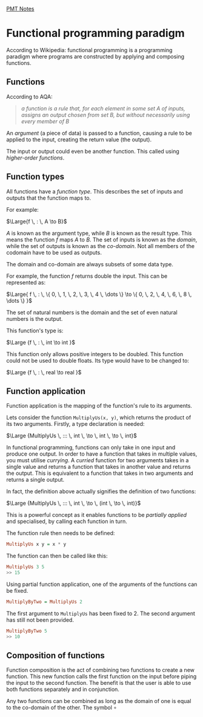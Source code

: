 [PMT Notes](https://www.physicsandmathstutor.com/pdf-pages/?pdf=https%3A%2F%2Fpmt.physicsandmathstutor.com%2Fdownload%2FComputer-Science%2FA-level%2FNotes%2FAQA%2F12-Fundamentals-of-Functional-Programming%2FAdvanced%2F12.1.%20Functional%20Programming%20Paradigm%20-%20Advanced.pdf)

# Functional programming paradigm

According to Wikipedia: functional programming is a programming paradigm where programs are constructed by applying and composing functions.

## Functions

According to AQA:

> *a function is a rule that, for each element in some set A of inputs, assigns an output chosen from set B, but without necessarily using every member of B* 

An *argument* (a piece of data) is passed to a function, causing a rule to be applied to the input, creating the return value (the output).

The input or output could even be another function. This called using *higher-order functions*.

## Function types

All functions have a *function type*. This describes the set of inputs and outputs that the function maps to. 

For example:

$\Large{f \, : \, A \to B}$

$A$ is known as the argument type, while $B$ is known as the result type. This means the function $f$ maps $A$ to $B$. The set of inputs is known as the *domain*, while the set of outputs is known as the *co-domain*. Not all members of the codomain have to be used as outputs. 

The domain and co-domain are always subsets of some data type.

For example, the function $f$ returns double the input. This can be represented as:

$\Large{ f \, : \, \{ 0, \, 1, \, 2, \, 3, \, 4 \, \dots \} \to \{ 0, \, 2, \, 4, \, 6, \, 8 \, \dots \} }$

The set of natural numbers is the domain and the set of even natural numbers is the output.

This function's type is:

$\Large {f \, : \, int \to int }$

This function only allows positive integers to be doubled. This function could not be used to double floats. Its type would have to be changed to:

$\Large {f \, : \, real \to real }$

## Function application

Function application is the mapping of the function's rule to its arguments.

Lets consider the function `MultiplyUs(x, y)`, which returns the product of its two arguments. Firstly, a type declaration is needed:

$\Large {MultiplyUs \, ::: \, int \, \to \, int \, \to \, int}$

In functional programming, functions can only take in one input and produce one output. In order to have a function that takes in multiple values, you must utilise *currying*. A *curried* function for two arguments takes in a single value and returns a function that takes in another value and returns the output. This is equivalent to a function that takes in two arguments and returns a single output.

In fact, the definition above actually signifies the definition of two functions:

$\Large {MultiplyUs \, ::: \, int \, \to \, (int \, \to \, int)}$

This is a powerful concept as it enables functions to be *partially applied* and specialised, by calling each function in turn.

The function rule then needs to be defined:

```hs
MultiplyUs x y = x * y
```

The function can then be called like this:

```hs
MultiplyUs 3 5
>> 15
```

Using partial function application, one of the arguments of the functions can be fixed.

```hs
MultiplyByTwo = MultiplyUs 2
```

The first argument to `MultiplyUs` has been fixed to 2. The second argument has still not been provided.

```hs
MultiplyByTwo 5
>> 10
```

## Composition of functions

Function composition is the act of combining two functions to create a new function. This new function calls the first function on the input before piping the input to the second function. The benefit is that the user is able to use both functions separately and in conjunction.

Any two functions can be combined as long as the domain of one is equal to the co-domain of the other. The symbol $\circ$


